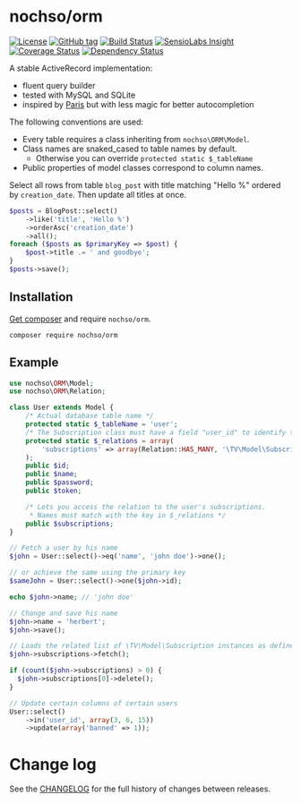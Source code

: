 # nochso/orm
[![License](https://poser.pugx.org/nochso/orm/license)](https://packagist.org/packages/nochso/orm)
[![GitHub tag](https://img.shields.io/github/tag/nochso/ORM2.svg)](https://github.com/nochso/ORM2/releases)
[![Build Status](https://travis-ci.org/nochso/ORM2.svg?branch=master)](https://travis-ci.org/nochso/ORM2)
[![SensioLabs Insight](https://img.shields.io/sensiolabs/i/c4694967-5a09-400f-b493-728935812c7a.svg)](https://insight.sensiolabs.com/projects/c4694967-5a09-400f-b493-728935812c7a)
[![Coverage Status](https://coveralls.io/repos/github/nochso/ORM2/badge.svg?branch=master)](https://coveralls.io/github/nochso/ORM2?branch=master)
[![Dependency Status](https://www.versioneye.com/user/projects/558dc123316338001e00001a/badge.svg)](https://www.versioneye.com/user/projects/558dc123316338001e00001a)

A stable ActiveRecord implementation:
 
- fluent query builder
- tested with MySQL and SQLite
- inspired by [Paris](http://j4mie.github.io/idiormandparis/) but with less magic for better autocompletion

The following conventions are used:

- Every table requires a class inheriting from `nochso\ORM\Model`.
- Class names are snaked_cased to table names by default.
    - Otherwise you can override `protected static $_tableName`
- Public properties of model classes correspond to column names.

Select all rows from table `blog_post` with title matching "Hello %" ordered by `creation_date`. Then update all titles at once.
```php
$posts = BlogPost::select()
    ->like('title', 'Hello %')
    ->orderAsc('creation_date')
    ->all();
foreach ($posts as $primaryKey => $post) {
    $post->title .= ' and goodbye';
}
$posts->save();
```

## Installation
[Get composer](https://getcomposer.org) and require `nochso/orm`.

```
composer require nochso/orm
```

## Example

```php
use nochso\ORM\Model;
use nochso\ORM\Relation;

class User extends Model {
    /* Actual database table name */
    protected static $_tableName = 'user';
    /* The Subscription class must have a field "user_id" to identify the user's subscriptions */
    protected static $_relations = array(
        'subscriptions' => array(Relation::HAS_MANY, '\TV\Model\Subscription')
    );
    public $id;
    public $name;
    public $password;
    public $token;

    /* Lets you access the relation to the user's subscriptions.
     * Names must match with the key in $_relations */
    public $subscriptions;
}
```
```php
// Fetch a user by his name
$john = User::select()->eq('name', 'john doe')->one();

// or achieve the same using the primary key
$sameJohn = User::select()->one($john->id);

echo $john->name; // 'john doe'

// Change and save his name
$john->name = 'herbert';
$john->save();

// Loads the related list of \TV\Model\Subscription instances as defined in User::$_relations['subscriptions']
$john->subscriptions->fetch();

if (count($john->subscriptions) > 0) {
  $john->subscriptions[0]->delete();
}

// Update certain columns of certain users
User::select()
    ->in('user_id', array(3, 6, 15))
    ->update(array('banned' => 1));
```

# Change log
See the [CHANGELOG](CHANGELOG.md) for the full history of changes between releases.
